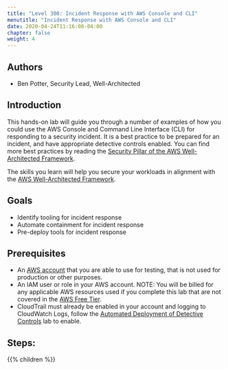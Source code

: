```yaml
---
title: "Level 300: Incident Response with AWS Console and CLI"
menutitle: "Incident Response with AWS Console and CLI"
date: 2020-04-24T11:16:08-04:00
chapter: false
weight: 4
---
```


## Authors

* Ben Potter, Security Lead, Well-Architected

## Introduction

This hands-on lab will guide you through a number of examples of how you could use the AWS Console and Command Line Interface (CLI) for responding to a security incident. It is a best practice to be prepared for an incident, and have appropriate detective controls enabled. You can find more best practices by reading the [Security Pillar of the AWS Well-Architected Framework](https://wa.aws.amazon.com/wat.pillar.security.en.html).

The skills you learn will help you secure your workloads in alignment with the [AWS Well-Architected Framework](https://aws.amazon.com/architecture/well-architected/).

## Goals

* Identify tooling for incident response
* Automate containment for incident response
* Pre-deploy tools for incident response

## Prerequisites

* An [AWS account](https://portal.aws.amazon.com/gp/aws/developer/registration/index.html) that you are able to use for testing, that is not used for production or other purposes.
* An IAM user or role in your AWS account.
NOTE: You will be billed for any applicable AWS resources used if you complete this lab that are not covered in the [AWS Free Tier](https://aws.amazon.com/free/).
* CloudTrail must already be enabled in your account and logging to CloudWatch Logs, follow the [Automated Deployment of Detective Controls](../200_Automated_Deployment_of_Detective_Controls/README.md) lab to enable.

## Steps:
{{% children  %}}
